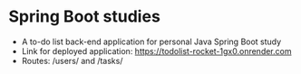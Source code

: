 # Spring Boot studies
- A to-do list back-end application for personal Java Spring Boot study
- Link for deployed application: https://todolist-rocket-1gx0.onrender.com
- Routes: /users/ and /tasks/